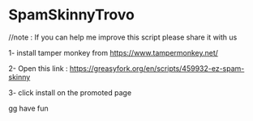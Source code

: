 # SpamSkinnyTrovo
//note : If you can help me improve this script please share it with us

1- install tamper monkey from https://www.tampermonkey.net/

2- Open this link :
https://greasyfork.org/en/scripts/459932-ez-spam-skinny

3- click install on the promoted page

gg have fun
